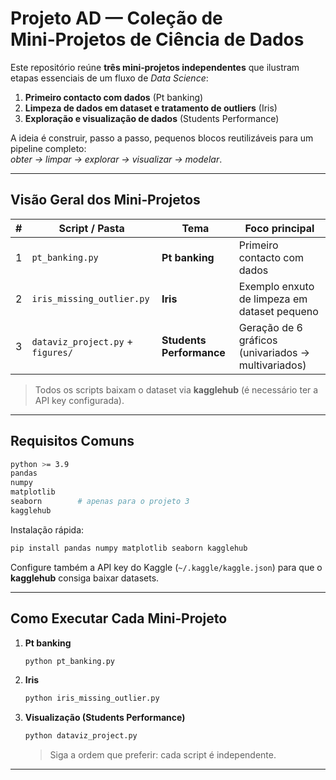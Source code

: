 
# Projeto AD — Coleção de Mini‑Projetos de Ciência de Dados

Este repositório reúne **três mini‑projetos independentes** que ilustram etapas essenciais de um fluxo de *Data Science*:

1. **Primeiro contacto com dados** (Pt banking)  
2. **Limpeza de dados em dataset e tratamento de outliers** (Iris)  
3. **Exploração e visualização de dados** (Students Performance)

A ideia é construir, passo a passo, pequenos blocos reutilizáveis para um pipeline completo:  
*obter → limpar → explorar → visualizar → modelar*.

---

## Visão Geral dos Mini‑Projetos

| # | Script / Pasta                     | Tema                          | Foco principal                              |
|---|------------------------------------|--------------------------------|---------------------------------------------|
| 1 | `pt_banking.py` | **Pt banking**           | Primeiro contacto com dados |
| 2 | `iris_missing_outlier.py`        | **Iris**                      | Exemplo enxuto de limpeza em dataset pequeno |
| 3 | `dataviz_project.py` + `figures/`      | **Students Performance**      | Geração de 6 gráficos (univariados → multivariados) |

> Todos os scripts baixam o dataset via **kagglehub** (é necessário ter a API key configurada).

---

## Requisitos Comuns

```bash
python >= 3.9
pandas
numpy
matplotlib
seaborn        # apenas para o projeto 3
kagglehub
```

Instalação rápida:

```bash
pip install pandas numpy matplotlib seaborn kagglehub
```

Configure também a API key do Kaggle (`~/.kaggle/kaggle.json`) para que o **kagglehub** consiga baixar datasets.

---

## Como Executar Cada Mini‑Projeto

1. **Pt banking**  
   ```bash
   python pt_banking.py
   ```
   

2. **Iris**  
   ```bash
   python iris_missing_outlier.py
   ```
   

3. **Visualização (Students Performance)**  
   ```bash
   python dataviz_project.py
   ```
   > Siga a ordem que preferir: cada script é independente.

---

